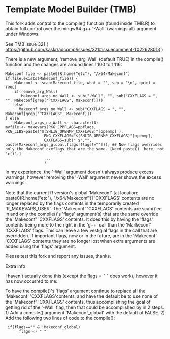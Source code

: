 Template Model Builder (TMB)
============================

This fork adds control to the compile() function (found inside TMB.R) to obtain full control over the mingw64 g++ '-Wall' (warnings all) argument under Windows.

See TMB issue 321  ( https://github.com/kaskr/adcomp/issues/321#issuecomment-1022628013 )

There is a new argument, 'remove_arg_Wall' (default TRUE) in the compile() function and the changes are around lines 1,100 to 1,116:


    Makeconf_file <- paste0(R.home("etc"), "/x64/Makeconf")
    if(file.exists(Makeconf_file)) {
        Makeconf <- scan(Makeconf_file, what = "", sep = "\n", quiet = TRUE)
        if(remove_arg_Wall)
           Makeconf_args_no_Wall <- sub("-Wall", "", sub("CXXFLAGS = ", "", Makeconf[grep("^CXXFLAGS", Makeconf)]))
        else
          Makeconf_args_no_Wall <- sub("CXXFLAGS = ", "", Makeconf[grep("^CXXFLAGS", Makeconf)])
    } else
        Makeconf_args_no_Wall <- character(0)
    mvfile <- makevars(PKG_CPPFLAGS=ppflags, PKG_LIBS=paste("$(SHLIB_OPENMP_CXXFLAGS)"[openmp] ),
                     PKG_CXXFLAGS="$(SHLIB_OPENMP_CXXFLAGS)"[openmp],
                     CXXFLAGS=sub(" $","", paste(Makeconf_args_global,flags[flags!=""])), ## Now flags overrides only the Makeconf cxxflags that are the same. [Need paste()  here, not 'c()'.]
                     ...
                     )     
        
In my experience, the '-Wall' argument doesn't always produce excess warnings, however removing the '-Wall' argument never shows the excess warnings.  
       
Note that the current R version's global 'Makeconf' [at location: paste0(R.home("etc"), "/x64/Makeconf")] 'CXXFLAGS' contents are no longer replaced by the flags contents in the temporarily created 'R_MAKEVARS_USER'. The 'Makeconf' 'CXXFLAGS' contents are scan()'ed in and only the compile()'s 'flags' argument(s) that are the same override the 'Makeconf' 'CXXFLAGS' contents. It does this by having the 'flags' contents being more to the right in the 'g++' call than the 'Markeconf' 'CXXFLAGS' flags. This can leave a few vestigial flags in the call that are overridden. If important flags, now or in the future, are in the 'Makeconf' 'CXXFLAGS' contents they are no longer lost when extra arguments are added using the 'flags' argument.
    
       
Please test this fork and report any issues, thanks.     


Extra info

I haven't actually done this (except the flags = " " does work), however it has now occurred to me:

To have the compile()'s 'flags' argument continue to replace all the 'Makeconf' 'CXXFLAGS'contents, and have the default be to use none of the 'Makeconf' 'CXXFLAGS' contents, thus accomplishing the goal of getting rid of the '-Wall' flag, then that could be accomplished by in 2 steps. 1) Add a compile() argument 'Makeconf_global' with the default of FALSE. 2) Add the following two lines of code to the compile():

     if(flags=="" & !Makeconf_global)
          flags <- " "


